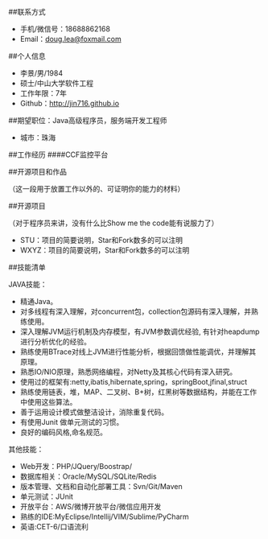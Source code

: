 ##联系方式

* 手机/微信号：18688862168 
* Email：doug.lea@foxmail.com

##个人信息

* 李景/男/1984 
* 硕士/中山大学软件工程 
* 工作年限：7年
* Github：http://jin716.github.io

##期望职位：Java高级程序员，服务端开发工程师

* 城市：珠海

##工作经历
####CCF监控平台


##开源项目和作品

（这一段用于放置工作以外的、可证明你的能力的材料）

##开源项目

（对于程序员来讲，没有什么比Show me the code能有说服力了）

* STU：项目的简要说明，Star和Fork数多的可以注明
* WXYZ：项目的简要说明，Star和Fork数多的可以注明

##技能清单

JAVA技能：
* 精通Java。
* 对多线程有深入理解，对concurrent包，collection包源码有深入理解，并熟练使用。
* 深入理解JVM运行机制及内存模型，有JVM参数调优经验, 有针对heapdump进行分析优化的经验。
* 熟练使用BTrace对线上JVM进行性能分析，根据回馈做性能调优，并理解其原理。
* 熟悉IO/NIO原理，熟悉网络编程，对Netty及其核心代码有深入研究。
* 使用过的框架有:netty,ibatis,hibernate,spring，springBoot,jfinal,struct
* 熟练使用链表，堆，MAP、二叉树、B+树，红黑树等数据结构，并能在工作中使用这些算法。
* 善于运用设计模式做整洁设计，消除重复代码。
* 有使用Junit 做单元测试的习惯。
* 良好的编码风格,命名规范。

其他技能：
* Web开发：PHP/JQuery/Boostrap/
* 数据库相关：Oracle/MySQL/SQLite/Redis
* 版本管理、文档和自动化部署工具：Svn/Git/Maven
* 单元测试：JUnit
* 开放平台：AWS/微博开放平台/微信应用开发
* 熟练的IDE:MyEclipse/Intellij/VIM/Sublime/PyCharm
* 英语:CET-6/口语流利  




